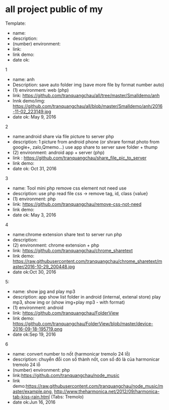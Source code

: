 # all project public of my

Template:

- name:
- description:
- (number) environment:
- link:
- link demo:
- date ok:

1
- name: anh
- Description: save auto folder img (save more file by format number auto)
- (1) environment: web (php)
- link: https://github.com/tranquangchau/all/tree/master/Smalldemo/anh
- lnnk demo/img: https://github.com/tranquangchau/all/blob/master/Smalldemo/anh/2016-11-02_223149.jpg
- date ok: May 9, 2016

2
- name:android share via file picture to server php
- description:  1 picture from android phone (or shrare format photo from google+, zalo,Qmemo...) use app share to server save folder + thump
- (2) environment: android app + server (php)
- link : https://github.com/tranquangchau/share_file_pic_to_server
- link demo:  
- date ok: Oct 31, 2016

3
- name: Tool mini php remove css element not need use 
- description: use php read file css -> remove tag, id, class {value}
- (1) environment: php
- link: https://github.com/tranquangchau/remove-css-not-need
- link demo:
- date ok: May 3, 2016

4
- name:chrome extension share text to server run php
- description: 
- (2) environment: chrome extension + php
- link: https://github.com/tranquangchau/chrome_sharetext
- link demo: https://raw.githubusercontent.com/tranquangchau/chrome_sharetext/master/2016-10-29_200448.jpg
- date ok:Oct 30, 2016

5:
- name: show jpg and play mp3
- description: app show list folder in android (internal, extenal store) play mp3, show img or (show img+play mp3 - with format)
- (1) environment: android
- link: https://github.com/tranquangchau/FolderView
- link demo: https://github.com/tranquangchau/FolderView/blob/master/device-2016-09-18-195719.png
- date ok:Sep 19, 2016

6
- name: convert number to nốt (harmonicar tremolo 24 lỗ) 
- description: chuyển đổi con số thành nốt, con số đó là của harmonicar tremolo 24 lỗ
- (number) environment: php
- link:https://github.com/tranquangchau/node_music
- link demo:https://raw.githubusercontent.com/tranquangchau/node_music/master/example.png, http://www.theharmonica.net/2012/09/harmonica-tab-kiss-rain.html (Tabs: Tremolo)
- date ok:Jun 16, 2016



